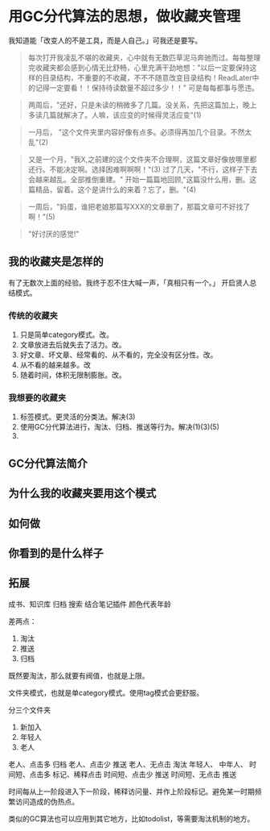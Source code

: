 # 用GC分代算法的思想，做收藏夹管理
我知道能「改变人的不是工具，而是人自己。」可我还是要写。


> 每次打开我凌乱不堪的收藏夹，心中就有无数匹草泥马奔驰而过。每每整理完收藏夹都会感到心情无比舒畅，心里充满干劲地想："以后一定要保持这样的目录结构，不重要的不收藏，不不不随意改变目录结构！ReadLater中的记得一定要看！！保持待读数量不超过多少！！"
可是每每都事与愿违。

> 两周后，"还好，只是未读的稍微多了几篇。没关系，先把这篇加上，晚上多读几篇就解决了。人嘛，该应变的时候得灵活应变"(1)

> 一月后， "这个文件夹里内容好像有点多。必须得再加几个目录。不然太乱"(2)

> 又是一个月，"我X,之前建的这个文件夹不合理啊，这篇文章好像放哪里都还行。不能决定啊。选择困难啊啊啊！"(3)
> 过了几天，"不行，这样子下去会越来越乱。全部推倒重建。"
开始一篇篇地回顾,"这篇没什么用，删。这篇精品，留着。这个是讲什么的来着？忘了，删。"(4)

> 一周后，"妈蛋，谁把老娘那篇写XXX的文章删了，那篇文章可不好找了啊！"(5)

> "好讨厌的感觉!"

## 我的收藏夹是怎样的
有了无数次上面的经验。我终于忍不住大喊一声，「真相只有一个。」
开启贤人总结模式。

### 传统的收藏夹
1. 只是简单category模式。改。
2. 文章放进去后就失去了活力。改。
3. 好文章、坏文章、经常看的、从不看的，完全没有区分性。改。
4. 从不看的越来越多。改
5. 随着时间，体积无限制膨胀。改。

### 我想要的收藏夹
1. 标签模式。更灵活的分类法。解决(3)
2. 使用GC分代算法进行，淘汰、归档、推送等行为。解决(1)(3)(5)
3. 

## GC分代算法简介


## 为什么我的收藏夹要用这个模式
## 如何做
## 你看到的是什么样子
## 拓展
成书、知识库
归档
搜索
结合笔记插件
颜色代表年龄

差两点：
1. 淘汰
2. 推送
3. 归档

既然要淘汰，那么就要有阀值，也就是上限。

文件夹模式，也就是单category模式。使用tag模式会更舒服。

分三个文件夹
1. 新加入
2. 年轻人
3. 老人

老人、点击多 归档
老人、点击少 推送
老人、无点击 淘汰
年轻人、
中年人、
时间短、点击多 标记、稀释点击
时间短、点击少 推送
时间短、无点击 推送

时间每从上一阶段进入下一阶段，稀释访问量、并作上阶段标记。避免某一时期频繁访问造成的伪热点。

类似的GC算法也可以应用到其它地方，比如todolist，等需要淘汰机制的地方。


